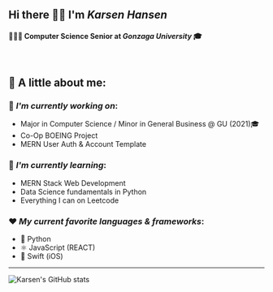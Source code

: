 ## Hi there 👋🏼 I'm *Karsen Hansen*
#### 👨🏼‍💻 Computer Science Senior at *Gonzaga University* 🎓

<br>


🔎 A little about me:  
--


### 🔭 *I'm currently working on*:
- Major in Computer Science / Minor in General Business @ GU (2021)🎓
- Co-Op BOEING Project
- MERN User Auth & Account Template


### 🌱 *I'm currently learning*: 
- MERN Stack Web Development
- Data Science fundamentals in Python
- Everything I can on Leetcode


### ❤️ *My current favorite languages & frameworks*:
- 🐍 Python 
- ⚛️ JavaScript (REACT)
- 🦅 Swift (iOS) 

----

![Karsen's GitHub stats](https://github-readme-stats.vercel.app/api?username=Karsenh&show_icons=true&theme=dracula)

